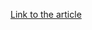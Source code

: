 [Link to the article](https://www.bleepingcomputer.com/news/security/automated-magecart-campaign-hits-over-960-breached-stores/)
